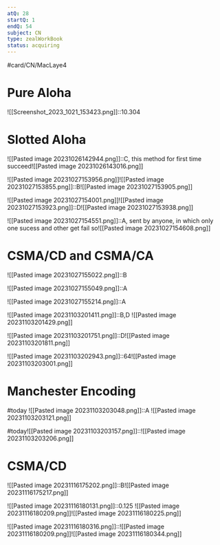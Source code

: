 ```yaml
---
atQ: 28
startQ: 1
endQ: 54
subject: CN
type: zealWorkBook
status: acquiring
---
```

#card/CN/MacLaye4

# Pure Aloha 
![[Screenshot_2023_1021_153423.png]]::10.304 <!--SR:!2023-12-15,33,270-->

# Slotted Aloha
![[Pasted image 20231026142944.png]]::C, this method for first time succeed![[Pasted image 20231026143016.png]] <!--SR:!2023-11-17,17,290-->

![[Pasted image 20231027153956.png]]![[Pasted image 20231027153855.png]]::B![[Pasted image 20231027153905.png]] <!--SR:!2023-12-19,34,270-->


![[Pasted image 20231027154001.png]]![[Pasted image 20231027153923.png]]::D![[Pasted image 20231027153938.png]] <!--SR:!2023-11-16,6,250-->


![[Pasted image 20231027154551.png]]::A, sent by anyone, in which only one sucess and other get fail so![[Pasted image 20231027154608.png]] <!--SR:!2023-11-25,13,270-->


 <!--SR:!2023-11-03,4,275-->

# CSMA/CD and CSMA/CA
![[Pasted image 20231027155022.png]]::B <!--SR:!2023-12-03,23,270-->

![[Pasted image 20231027155049.png]]::A <!--SR:!2023-11-16,5,250-->

![[Pasted image 20231027155214.png]]::A <!--SR:!2023-12-17,37,290-->

![[Pasted image 20231103201411.png]]::B,D ![[Pasted image 20231103201429.png]] <!--SR:!2023-11-18,10,280-->


![[Pasted image 20231103201751.png]]::D![[Pasted image 20231103201811.png]] <!--SR:!2023-11-16,8,262-->

 <!--SR:!2023-11-06,3,262-->

![[Pasted image 20231103202943.png]]::64![[Pasted image 20231103203001.png]] <!--SR:!2023-11-16,7,260-->


# Manchester Encoding
#today ![[Pasted image 20231103203048.png]]::A ![[Pasted image 20231103203121.png]]

#today![[Pasted image 20231103203157.png]]::![[Pasted image 20231103203206.png]]


# CSMA/CD
![[Pasted image 20231116175202.png]]::B![[Pasted image 20231116175217.png]]

![[Pasted image 20231116180131.png]]::0.125 ![[Pasted image 20231116180209.png]]![[Pasted image 20231116180225.png]]

![[Pasted image 20231116180316.png]]::![[Pasted image 20231116180209.png]]![[Pasted image 20231116180344.png]]

